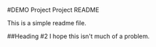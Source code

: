 #DEMO Project Project README

This is a simple readme file.

##Heading #2
I hope this isn't much of a problem.